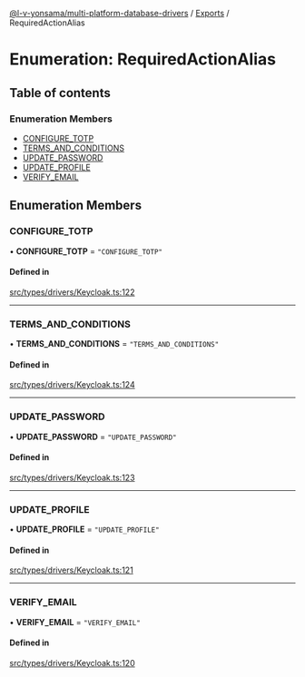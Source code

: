 [@l-v-yonsama/multi-platform-database-drivers](../README.md) / [Exports](../modules.md) / RequiredActionAlias

# Enumeration: RequiredActionAlias

## Table of contents

### Enumeration Members

- [CONFIGURE\_TOTP](RequiredActionAlias.md#configure_totp)
- [TERMS\_AND\_CONDITIONS](RequiredActionAlias.md#terms_and_conditions)
- [UPDATE\_PASSWORD](RequiredActionAlias.md#update_password)
- [UPDATE\_PROFILE](RequiredActionAlias.md#update_profile)
- [VERIFY\_EMAIL](RequiredActionAlias.md#verify_email)

## Enumeration Members

### CONFIGURE\_TOTP

• **CONFIGURE\_TOTP** = ``"CONFIGURE_TOTP"``

#### Defined in

[src/types/drivers/Keycloak.ts:122](https://github.com/l-v-yonsama/db-drivers/blob/6a1707e/src/types/drivers/Keycloak.ts#L122)

___

### TERMS\_AND\_CONDITIONS

• **TERMS\_AND\_CONDITIONS** = ``"TERMS_AND_CONDITIONS"``

#### Defined in

[src/types/drivers/Keycloak.ts:124](https://github.com/l-v-yonsama/db-drivers/blob/6a1707e/src/types/drivers/Keycloak.ts#L124)

___

### UPDATE\_PASSWORD

• **UPDATE\_PASSWORD** = ``"UPDATE_PASSWORD"``

#### Defined in

[src/types/drivers/Keycloak.ts:123](https://github.com/l-v-yonsama/db-drivers/blob/6a1707e/src/types/drivers/Keycloak.ts#L123)

___

### UPDATE\_PROFILE

• **UPDATE\_PROFILE** = ``"UPDATE_PROFILE"``

#### Defined in

[src/types/drivers/Keycloak.ts:121](https://github.com/l-v-yonsama/db-drivers/blob/6a1707e/src/types/drivers/Keycloak.ts#L121)

___

### VERIFY\_EMAIL

• **VERIFY\_EMAIL** = ``"VERIFY_EMAIL"``

#### Defined in

[src/types/drivers/Keycloak.ts:120](https://github.com/l-v-yonsama/db-drivers/blob/6a1707e/src/types/drivers/Keycloak.ts#L120)
